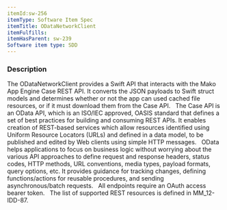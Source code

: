```yaml
---
itemId:sw-256
itemType: Software Item Spec
itemTitle: ODataNetworkClient
itemFulfills: 
itemHasParent: sw-239
Software item type: SDD
---
```

### Description
The ODataNetworkClient provides a Swift API that interacts with the Mako App Engine Case REST API. It converts the JSON payloads to Swift struct models and determines whether or not the app can used cached file resources, or if it must download them from the Case API.
 
The Case API is an OData API, which is an ISO/IEC approved, OASIS standard that defines a set of best practices for building and consuming REST APIs. It enables creation of REST-based services which allow resources identified using Uniform Resource Locators (URLs) and defined in a data model, to be published and edited by Web clients using simple HTTP messages.
 
OData helps applications to focus on business logic without worrying about the various API approaches to define request and response headers, status codes, HTTP methods, URL conventions, media types, payload formats, query options, etc. It provides guidance for tracking changes, defining functions/actions for reusable procedures, and sending asynchronous/batch requests.
 
All endpoints require an OAuth access bearer token.
 
The list of supported REST resources is defined in MM_12-IDD-87.